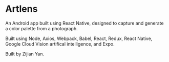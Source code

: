 # Artlens

An Android app built using React Native, designed to capture and generate a color palette from a photograph.

Built using Node, Axios, Webpack, Babel, React, Redux, React Native, Google Cloud Vision artifical intelligence, and Expo.

Built by Zijian Yan.

